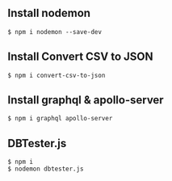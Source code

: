 ## Install nodemon

```
$ npm i nodemon --save-dev
```

## Install Convert CSV to JSON

```
$ npm i convert-csv-to-json

```

## Install graphql & apollo-server

```
$ npm i graphql apollo-server
```

## DBTester.js

```
$ npm i
$ nodemon dbtester.js
```